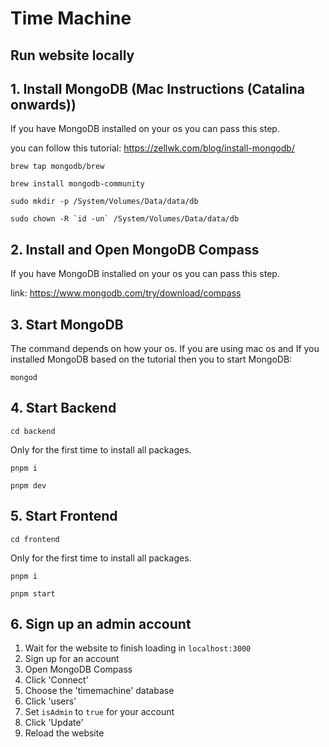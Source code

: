 # Time Machine

## Run website locally

## 1. Install MongoDB (Mac Instructions (Catalina onwards))

If you have MongoDB installed on your os you can pass this step.

you can follow this tutorial: https://zellwk.com/blog/install-mongodb/

`brew tap mongodb/brew`

`brew install mongodb-community`

`sudo mkdir -p /System/Volumes/Data/data/db`

`` sudo chown -R `id -un` /System/Volumes/Data/data/db ``

## 2. Install and Open MongoDB Compass

If you have MongoDB installed on your os you can pass this step.

link: https://www.mongodb.com/try/download/compass

## 3. Start MongoDB

The command depends on how your os. If you are using mac os and
If you installed MongoDB based on the tutorial then you to start MongoDB:

`mongod`

## 4. Start Backend

`cd backend`

Only for the first time to install all packages.

`pnpm i`

`pnpm dev`

## 5. Start Frontend

`cd frontend`

Only for the first time to install all packages.

`pnpm i`

`pnpm start`

## 6. Sign up an admin account

1. Wait for the website to finish loading in `localhost:3000`
2. Sign up for an account
3. Open MongoDB Compass
4. Click 'Connect'
5. Choose the 'timemachine' database
6. Click 'users'
7. Set `isAdmin` to `true` for your account
8. Click 'Update'
9. Reload the website
